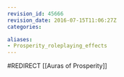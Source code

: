 ```yaml
---
revision_id: 45666
revision_date: 2016-07-15T11:06:27Z
categories:

aliases:
- Prosperity_roleplaying_effects
---
```


#REDIRECT [[Auras of Prosperity]]